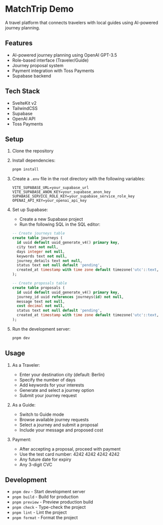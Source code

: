 # MatchTrip Demo

A travel platform that connects travelers with local guides using AI-powered journey planning.

## Features

- AI-powered journey planning using OpenAI GPT-3.5
- Role-based interface (Traveler/Guide)
- Journey proposal system
- Payment integration with Toss Payments
- Supabase backend

## Tech Stack

- SvelteKit v2
- TailwindCSS
- Supabase
- OpenAI API
- Toss Payments

## Setup

1. Clone the repository
2. Install dependencies:

   ```bash
   pnpm install
   ```

3. Create a `.env` file in the root directory with the following variables:

   ```
   VITE_SUPABASE_URL=your_supabase_url
   VITE_SUPABASE_ANON_KEY=your_supabase_anon_key
   SUPABASE_SERVICE_ROLE_KEY=your_supabase_service_role_key
   OPENAI_API_KEY=your_openai_api_key
   ```

4. Set up Supabase:

   - Create a new Supabase project
   - Run the following SQL in the SQL editor:

   ```sql
   -- Create journeys table
   create table journeys (
     id uuid default uuid_generate_v4() primary key,
     city text not null,
     days integer not null,
     keywords text not null,
     journey_details text not null,
     status text not null default 'pending',
     created_at timestamp with time zone default timezone('utc'::text, now()) not null
   );

   -- Create proposals table
   create table proposals (
     id uuid default uuid_generate_v4() primary key,
     journey_id uuid references journeys(id) not null,
     message text not null,
     cost decimal not null,
     status text not null default 'pending',
     created_at timestamp with time zone default timezone('utc'::text, now()) not null
   );
   ```

5. Run the development server:
   ```bash
   pnpm dev
   ```

## Usage

1. As a Traveler:

   - Enter your destination city (default: Berlin)
   - Specify the number of days
   - Add keywords for your interests
   - Generate and select a journey option
   - Submit your journey request

2. As a Guide:

   - Switch to Guide mode
   - Browse available journey requests
   - Select a journey and submit a proposal
   - Include your message and proposed cost

3. Payment:
   - After accepting a proposal, proceed with payment
   - Use the test card number: 4242 4242 4242 4242
   - Any future date for expiry
   - Any 3-digit CVC

## Development

- `pnpm dev` - Start development server
- `pnpm build` - Build for production
- `pnpm preview` - Preview production build
- `pnpm check` - Type-check the project
- `pnpm lint` - Lint the project
- `pnpm format` - Format the project
